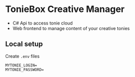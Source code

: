 # TonieBox Creative Manager

- C# Api to access tonie cloud
- Web frontend to manage content of your creative tonies

## Local setup

Create `.env` files

```
MYTONIE_LOGIN=
MYTONIE_PASSWORD=
```